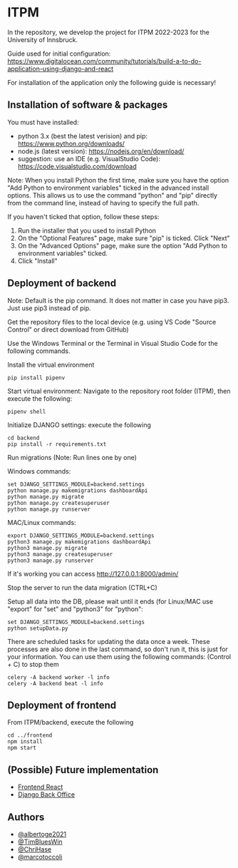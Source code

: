 
# ITPM

In the repository, we develop the project for ITPM 2022-2023 for the University of Innsbruck.

Guide used for initial configuration: https://www.digitalocean.com/community/tutorials/build-a-to-do-application-using-django-and-react

For installation of the application only the following guide is necessary!

## Installation of software & packages

You must have installed: 
- python 3.x (best the latest verision) and pip: https://www.python.org/downloads/
- node.js (latest version): https://nodejs.org/en/download/
- suggestion: use an IDE (e.g. VisualStudio Code): https://code.visualstudio.com/download

Note: When you install Python the first time, make sure you have the option "Add Python to environment variables" ticked in the advanced install options.
This allows us to use the command "python" and "pip" directly from the command line, instead of having to specify the full path.

If you haven't ticked that option, follow these steps:
1. Run the installer that you used to install Python
2. On the "Optional Features" page, make sure "pip" is ticked. Click "Next"
3. On the "Advanced Options" page, make sure the option "Add Python to environment variables" ticked.
4. Click "Install"

## Deployment of backend

Note: Default is the pip command. It does not matter in case you have pip3. Just use pip3 instead of pip.

Get the repository files to the local device (e.g. using VS Code "Source Control" or direct download from GitHub)

Use the Windows Terminal or the Terminal in Visual Studio Code for the following commands.

Install the virtual environment
```
pip install pipenv
```

Start virtual environment: Navigate to the repository root folder (ITPM), then execute the following:
```
pipenv shell
```

Initialize DJANGO settings: execute the following
```
cd backend
pip install -r requirements.txt
```

Run migrations
(Note: Run lines one by one)

Windows commands:
```
set DJANGO_SETTINGS_MODULE=backend.settings
python manage.py makemigrations dashboardApi
python manage.py migrate
python manage.py createsuperuser
python manage.py runserver
```

MAC/Linux commands:
```
export DJANGO_SETTINGS_MODULE=backend.settings
python3 manage.py makemigrations dashboardApi
python3 manage.py migrate
python3 manage.py createsuperuser
python3 manage.py runserver
```

If it's working you can access  http://127.0.0.1:8000/admin/


Stop the server to run the data migration (CTRL+C)

Setup all data into the DB, please wait until it ends (for Linux/MAC use "export" for "set" and "python3" for "python":

```
set DJANGO_SETTINGS_MODULE=backend.settings
python setupData.py
```

There are scheduled tasks for updating the data once a week. These processes are also done in the last command, so don't run it, this is just for your information. You can use them using the following commands: (Control + C) to stop them

```
celery -A backend worker -l info
celery -A backend beat -l info
```

## Deployment of frontend

From ITPM/backend, execute the following
```
cd ../frontend
npm install
npm start
```

## (Possible) Future implementation

 - [Frontend React](https://github.com/coreui/coreui-free-react-admin-template)
 - [Django Back Office](https://github.com/MaferMazu/django-backoffice)


## Authors

- [@albertoge2021](https://www.github.com/albertoge2021)
- [@TimBluesWin](https://github.com/TimBluesWin)
- [@ChriHase](https://github.com/ChriHase)
- [@marcotoccoli](https://github.com/marcotoccoli)

